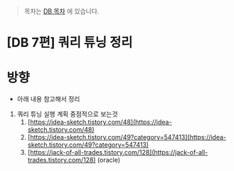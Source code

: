 > 목차는 [DB 목차](https://insanelysimple.tistory.com/category/database) 에 있습니다.



# [DB 7편] 쿼리 튜닝 정리



# 방향
- 아래 내용 참고해서 정리




1. 쿼리 튜닝 실행 계획 중점적으로 보는것
    1. [https://idea-sketch.tistory.com/48](https://idea-sketch.tistory.com/48)
    2. [https://idea-sketch.tistory.com/49?category=547413](https://idea-sketch.tistory.com/49?category=547413)
    3. [https://jack-of-all-trades.tistory.com/128](https://jack-of-all-trades.tistory.com/128) (oracle)